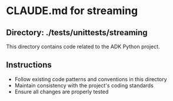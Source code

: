 # CLAUDE.md for streaming

## Directory: ./tests/unittests/streaming

This directory contains code related to the ADK Python project.

## Instructions
- Follow existing code patterns and conventions in this directory
- Maintain consistency with the project's coding standards
- Ensure all changes are properly tested
